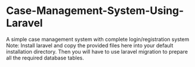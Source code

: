 # Case-Management-System-Using-Laravel
 A simple case management system with complete login/registration system  Note: Install laravel and copy the provided files here into your default installation directory. Then you will have to use laravel migration to prepare all the required database tables.
